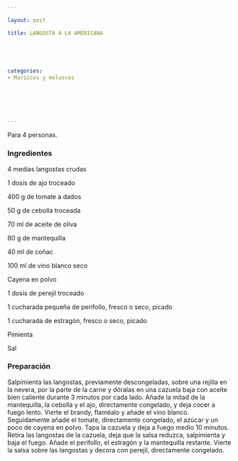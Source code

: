 ```yaml
---

layout: post

title: LANGOSTA A LA AMERICANA





categories:
- Mariscos y moluscos






---
```


Para 4 personas.

<h3>Ingredientes</h3>

4 medias langostas crudas

1 dosis de ajo troceado

400 g de tomate a dados

50 g de cebolla troceada

70 ml de aceite de oliva

80 g de mantequilla

40 ml de coñac

100 ml de vino blanco seco

Cayena en polvo

1 dosis de perejil troceado

1 cucharada pequeña de perifollo, fresco o seco, picado

1 cucharada de estragón, fresco o seco, picado

Pimienta

Sal

<h3>Preparación</h3>

Salpimienta las langostas, previamente descongeladas, sobre una rejilla en la nevera, por la parte de la carne y dóralas en una cazuela baja con aceite bien caliente durante 3 minutos por cada lado. Añade la mitad de la mantequilla, la cebolla y el ajo, directamente congelado, y deja cocer a fuego lento. Vierte el brandy, flaméalo y añade el vino blanco. Seguidamente añade el tomate, directamente congelado, el azúcar y un poco de cayena en polvo. Tapa la cazuela y deja a fuego medio 10 minutos. Retira las langostas de la cazuela, deja que la salsa reduzca, salpimienta y baja el fuego. Añade el perifollo, el estragón y la mantequilla restante. Vierte la salsa sobre las langostas y decora con perejil, directamente congelado.
